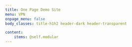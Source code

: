 ```yaml
---
title: One Page Demo Site
menu: VPN
onpage_menu: false
body_classes: title-h1h2 header-dark header-transparent

content:
    items: @self.modular
---
```



